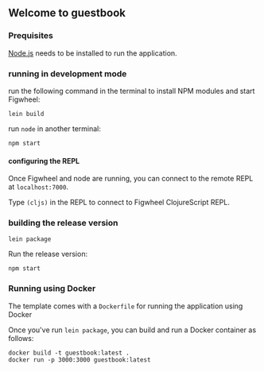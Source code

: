 ## Welcome to guestbook

### Prequisites

[Node.js](https://nodejs.org/en/) needs to be installed to run the application.

### running in development mode

run the following command in the terminal to install NPM modules and start Figwheel:

```
lein build
```

run `node` in another terminal:

```
npm start
```

#### configuring the REPL

Once Figwheel and node are running, you can connect to the remote REPL at `localhost:7000`.

Type `(cljs)` in the REPL to connect to Figwheel ClojureScript REPL.


### building the release version

```
lein package
```

Run the release version:

```
npm start
```

### Running using Docker

The template comes with a `Dockerfile` for running the application using Docker

Once you've run `lein package`, you can build and run a Docker container as follows:

```
docker build -t guestbook:latest .
docker run -p 3000:3000 guestbook:latest
```
